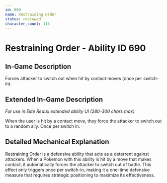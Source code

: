 ```yaml
---
id: 690
name: Restraining Order
status: reviewed
character_count: 115
---
```


# Restraining Order - Ability ID 690

## In-Game Description
Forces attacker to switch out when hit by contact moves (once per switch-in).

## Extended In-Game Description
*For use in Elite Redux extended ability UI (280-300 chars max)*

When the user is hit by a contact move, they force the attacker to switch out to a random ally. Once per switch in.

## Detailed Mechanical Explanation

Restraining Order is a defensive ability that acts as a deterrent against attackers. When a Pokemon with this ability is hit by a move that makes contact, it automatically forces the attacker to switch out of battle. This effect only triggers once per switch-in, making it a one-time defensive measure that requires strategic positioning to maximize its effectiveness.